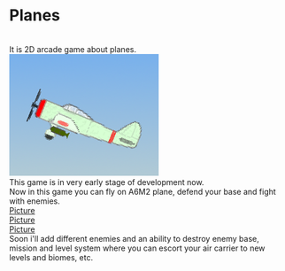 # Planes
</br>It is 2D arcade game about planes.
</br>![icon](/Pictures/icon.png)
</br>This game is in very early stage of development now.
</br>Now in this game you can fly on A6M2 plane, defend your base and fight with enemies.
</br>[Picture](/Pictures/GameplayScreenshots/9.png)
</br>[Picture](/Pictures/GameplayScreenshots/2.png)
</br>[Picture](/Pictures/GameplayScreenshots/3.png)
</br>Soon i'll add different enemies and an ability to destroy enemy base, mission and level system where you can escort your air carrier to new levels and biomes, etc.
</br>
